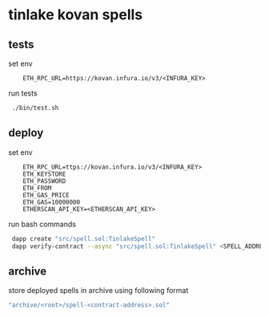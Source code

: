 # tinlake kovan spells

## tests

set env
```
    ETH_RPC_URL=https://kovan.infura.io/v3/<INFURA_KEY>
```   

run tests
```bash 
 ./bin/test.sh      
```

## deploy

set env

```
    ETH_RPC_URL=ttps://kovan.infura.io/v3/<INFURA_KEY>
    ETH_KEYSTORE
    ETH_PASSWORD
    ETH_FROM
    ETH_GAS_PRICE
    ETH_GAS=10000000
    ETHERSCAN_API_KEY=<ETHERSCAN_API_KEY>
```

run bash commands

```bash 
 dapp create "src/spell.sol:TinlakeSpell"  
 dapp verify-contract --async "src/spell.sol:TinlakeSpell" <SPELL_ADDRESS>
```


## archive

store deployed spells in archive using following format

```bash 
"archive/<root>/spell-<contract-address>.sol"  
```
